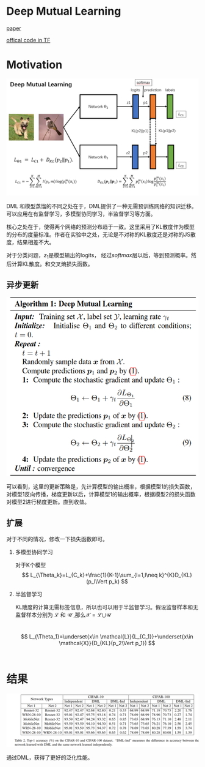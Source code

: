 # Deep Mutual Learning

[paper](https://drive.google.com/file/d/1Deg9xXqPKAlxRgmWbggavftTvJPqJeyp/view)

[offical code in TF](https://github.com/YingZhangDUT/Deep-Mutual-Learning.git)

# Motivation

![DML](../../pics/DML.png)

DML 和模型蒸馏的不同之处在于，DML提供了一种无需预训练网络的知识迁移。可以应用在有监督学习，多模型协同学习，半监督学习等方面。

核心之处在于，使得两个网络的预测分布趋于一致。这里采用了KL散度作为模型的分布的度量标准。作者在实验中之处，无论是不对称的KL散度还是对称的JS散度，结果相差不大。

对于分类问题，$z_1$是模型输出的logits， 经过$softmax$层以后，等到预测概率。然后计算KL散度。和交叉熵损失函数。

## 异步更新

![1525318172903](../../pics/update_DML.png)

可以看到，这里的更新策略是，先计算模型的输出概率，根据模型1的损失函数，对模型1反向传播，梯度更新以后，计算模型1的输出概率，根据模型2的损失函数对模型2进行梯度更新。直到收敛。

## 扩展

对于不同的情况，修改一下损失函数即可。

1. 多模型协同学习

   对于K个模型
   $$
   L_{\Theta_k}=L_{C_k}+\frac{1}{K-1}\sum_{l=1,l\neq k}^{K}D_{KL}(p_l\Vert p_k)
   $$

2. 半监督学习

   KL散度的计算无需标签信息，所以也可以用于半监督学习。假设监督样本和无监督样本分别为 $\mathcal{L}$ 和 $\mathcal{U}$ ,那么$\mathcal{X}=\mathcal{L}  \bigcup \mathcal{U}$

   ​
   $$
   L_{\Theta_1}=\underset{x\in \mathcal{L}}{L_{C_1}}+\underset{x\in \mathcal{X}}{D_{KL}(p_2\Vert p_1})
   $$
   ​

# 结果

![1525318134382](../../pics/DML_result.png)

通过DML，获得了更好的泛化性能。